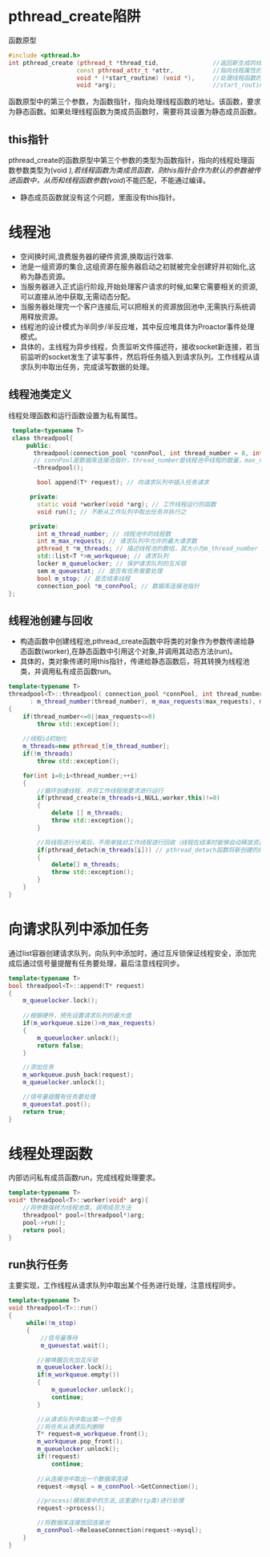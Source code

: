 # pthread_create陷阱
函数原型
```C++
#include <pthread.h>
int pthread_create (pthread_t *thread_tid,               //返回新生成的线程的id
                   const pthread_attr_t *attr,           //指向线程属性的指针,通常设置为NULL
                   void * (*start_routine) (void *),     //处理线程函数的地址
                   void *arg);                           //start_routine()中的参数
```
函数原型中的第三个参数，为函数指针，指向处理线程函数的地址。该函数，要求为静态函数。如果处理线程函数为类成员函数时，需要将其设置为静态成员函数。

## this指针
pthread_create的函数原型中第三个参数的类型为函数指针，指向的线程处理函数参数类型为(void *),若线程函数为类成员函数，则this指针会作为默认的参数被传进函数中，从而和线程函数参数(void*)不能匹配，不能通过编译。
* 静态成员函数就没有这个问题，里面没有this指针。

# 线程池
* 空间换时间,浪费服务器的硬件资源,换取运行效率.
* 池是一组资源的集合,这组资源在服务器启动之初就被完全创建好并初始化,这称为静态资源。
* 当服务器进入正式运行阶段,开始处理客户请求的时候,如果它需要相关的资源,可以直接从池中获取,无需动态分配。
* 当服务器处理完一个客户连接后,可以把相关的资源放回池中,无需执行系统调用释放资源。
* 线程池的设计模式为半同步/半反应堆，其中反应堆具体为Proactor事件处理模式。
* 具体的，主线程为异步线程，负责监听文件描述符，接收socket新连接，若当前监听的socket发生了读写事件，然后将任务插入到请求队列。工作线程从请求队列中取出任务，完成读写数据的处理。
## 线程池类定义
线程处理函数和运行函数设置为私有属性。
```C++
 template<typename T>
 class threadpool{
     public:
       threadpool(connection_pool *connPool, int thread_number = 8, int max_request = 10000);
       // connPool是数据库连接池指针，thread_number是线程池中线程的数量，max_requests是请求队列中最多允许的、等待处理的请求的数量
       ~threadpool();

        bool append(T* request); // 向请求队列中插入任务请求

      private:
        static void *worker(void *arg); // 工作线程运行的函数
        void run(); // 不断从工作队列中取出任务并执行之

      private:
        int m_thread_number; // 线程池中的线程数
        int m_max_requests; // 请求队列中允许的最大请求数
        pthread_t *m_threads; // 描述线程池的数组，其大小为m_thread_number
        std::list<T *>m_workqueue; // 请求队列
        locker m_queuelocker; // 保护请求队列的互斥锁
        sem m_queuestat; // 是否有任务需要处理
        bool m_stop; // 是否结束线程
        connection_pool *m_connPool; // 数据库连接池指针
};
```
## 线程池创建与回收
* 构造函数中创建线程池,pthread_create函数中将类的对象作为参数传递给静态函数(worker),在静态函数中引用这个对象,并调用其动态方法(run)。
* 具体的，类对象传递时用this指针，传递给静态函数后，将其转换为线程池类，并调用私有成员函数run。
```C++
template<typename T>
threadpool<T>::threadpool( connection_pool *connPool, int thread_number, int max_requests)
      : m_thread_number(thread_number), m_max_requests(max_requests), m_stop(false), m_threads(NULL),m_connPool(connPool)
{
    if(thread_number<=0||max_requests<=0)
        throw std::exception();
 
    //线程id初始化
    m_threads=new pthread_t[m_thread_number];
    if(!m_threads)
        throw std::exception();

    for(int i=0;i<thread_number;++i)
    {
        //循环创建线程，并将工作线程按要求进行运行
        if(pthread_create(m_threads+i,NULL,worker,this)!=0)
        {
            delete [] m_threads;
            throw std::exception();
        }

        //将线程进行分离后，不用单独对工作线程进行回收（线程在结束时能够自动释放资源）
        if(pthread_detach(m_threads[i])) // pthread_detach函数将新创建的线程设置为分离状态
        {
            delete[] m_threads;
            throw std::exception();
        }
    }
}
```
# 向请求队列中添加任务
通过list容器创建请求队列，向队列中添加时，通过互斥锁保证线程安全，添加完成后通过信号量提醒有任务要处理，最后注意线程同步。
```C++
template<typename T>
bool threadpool<T>::append(T* request)
{
    m_queuelocker.lock();
 
    //根据硬件，预先设置请求队列的最大值
    if(m_workqueue.size()>m_max_requests)
    {
        m_queuelocker.unlock();
        return false;
    }

    //添加任务
    m_workqueue.push_back(request);
    m_queuelocker.unlock();

    //信号量提醒有任务要处理
    m_queuestat.post();
    return true;
}
```
# 线程处理函数
内部访问私有成员函数run，完成线程处理要求。
```C++
template<typename T>
void* threadpool<T>::worker(void* arg){
    //将参数强转为线程池类，调用成员方法
    threadpool* pool=(threadpool*)arg;
    pool->run();
    return pool;
}
```
## run执行任务
主要实现，工作线程从请求队列中取出某个任务进行处理，注意线程同步。
```C++
template<typename T>
void threadpool<T>::run()
{
     while(!m_stop)
     {    
         //信号量等待
         m_queuestat.wait();

        //被唤醒后先加互斥锁
        m_queuelocker.lock();
        if(m_workqueue.empty())
        {
            m_queuelocker.unlock();
            continue;
        }

        //从请求队列中取出第一个任务
        //将任务从请求队列删除
        T* request=m_workqueue.front();
        m_workqueue.pop_front();
        m_queuelocker.unlock();
        if(!request)
            continue;
  
        //从连接池中取出一个数据库连接
        request->mysql = m_connPool->GetConnection();

        //process(模板类中的方法,这里是http类)进行处理
        request->process();

        //将数据库连接放回连接池
        m_connPool->ReleaseConnection(request->mysql);
    }
}
```
